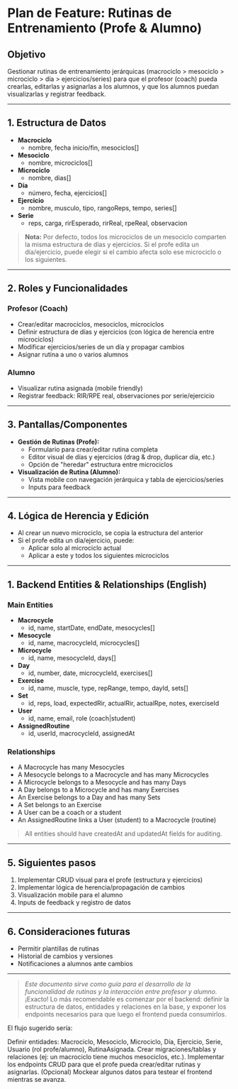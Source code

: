 # Plan de Feature: Rutinas de Entrenamiento (Profe & Alumno)

## Objetivo

Gestionar rutinas de entrenamiento jerárquicas (macrociclo > mesociclo > microciclo > día > ejercicios/series) para que el profesor (coach) pueda crearlas, editarlas y asignarlas a los alumnos, y que los alumnos puedan visualizarlas y registrar feedback.

---

## 1. Estructura de Datos

- **Macrociclo**
  - nombre, fecha inicio/fin, mesociclos[]
- **Mesociclo**
  - nombre, microciclos[]
- **Microciclo**
  - nombre, dias[]
- **Día**
  - número, fecha, ejercicios[]
- **Ejercicio**
  - nombre, musculo, tipo, rangoReps, tempo, series[]
- **Serie**
  - reps, carga, rirEsperado, rirReal, rpeReal, observacion

> **Nota:** Por defecto, todos los microciclos de un mesociclo comparten la misma estructura de días y ejercicios. Si el profe edita un día/ejercicio, puede elegir si el cambio afecta solo ese microciclo o los siguientes.

---

## 2. Roles y Funcionalidades

### Profesor (Coach)

- Crear/editar macrociclos, mesociclos, microciclos
- Definir estructura de días y ejercicios (con lógica de herencia entre microciclos)
- Modificar ejercicios/series de un día y propagar cambios
- Asignar rutina a uno o varios alumnos

### Alumno

- Visualizar rutina asignada (mobile friendly)
- Registrar feedback: RIR/RPE real, observaciones por serie/ejercicio

---

## 3. Pantallas/Componentes

- **Gestión de Rutinas (Profe):**
  - Formulario para crear/editar rutina completa
  - Editor visual de días y ejercicios (drag & drop, duplicar día, etc.)
  - Opción de "heredar" estructura entre microciclos
- **Visualización de Rutina (Alumno):**
  - Vista mobile con navegación jerárquica y tabla de ejercicios/series
  - Inputs para feedback

---

## 4. Lógica de Herencia y Edición

- Al crear un nuevo microciclo, se copia la estructura del anterior
- Si el profe edita un día/ejercicio, puede:
  - Aplicar solo al microciclo actual
  - Aplicar a este y todos los siguientes microciclos

---

## 1. Backend Entities & Relationships (English)

### Main Entities

- **Macrocycle**
  - id, name, startDate, endDate, mesocycles[]
- **Mesocycle**
  - id, name, macrocycleId, microcycles[]
- **Microcycle**
  - id, name, mesocycleId, days[]
- **Day**
  - id, number, date, microcycleId, exercises[]
- **Exercise**
  - id, name, muscle, type, repRange, tempo, dayId, sets[]
- **Set**
  - id, reps, load, expectedRir, actualRir, actualRpe, notes, exerciseId
- **User**
  - id, name, email, role (coach|student)
- **AssignedRoutine**
  - id, userId, macrocycleId, assignedAt

### Relationships

- A Macrocycle has many Mesocycles
- A Mesocycle belongs to a Macrocycle and has many Microcycles
- A Microcycle belongs to a Mesocycle and has many Days
- A Day belongs to a Microcycle and has many Exercises
- An Exercise belongs to a Day and has many Sets
- A Set belongs to an Exercise
- A User can be a coach or a student
- An AssignedRoutine links a User (student) to a Macrocycle (routine)

> All entities should have createdAt and updatedAt fields for auditing.

---

## 5. Siguientes pasos

1. Implementar CRUD visual para el profe (estructura y ejercicios)
2. Implementar lógica de herencia/propagación de cambios
3. Visualización mobile para el alumno
4. Inputs de feedback y registro de datos

---

## 6. Consideraciones futuras

- Permitir plantillas de rutinas
- Historial de cambios y versiones
- Notificaciones a alumnos ante cambios

---

> _Este documento sirve como guía para el desarrollo de la funcionalidad de rutinas y la interacción entre profesor y alumno._
> ¡Exacto! Lo más recomendable es comenzar por el backend: definir la estructura de datos, entidades y relaciones en la base, y exponer los endpoints necesarios para que luego el frontend pueda consumirlos.

El flujo sugerido sería:

Definir entidades: Macrociclo, Mesociclo, Microciclo, Día, Ejercicio, Serie, Usuario (rol profe/alumno), RutinaAsignada.
Crear migraciones/tablas y relaciones (ej: un macrociclo tiene muchos mesociclos, etc.).
Implementar los endpoints CRUD para que el profe pueda crear/editar rutinas y asignarlas.
(Opcional) Mockear algunos datos para testear el frontend mientras se avanza.

